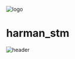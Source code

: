 ![logo](https://github.com/98MJ/harman_stm/assets/112085848/6d0cf87f-d869-4a46-9c97-cdd604312150)
# harman_stm

![header](https://capsule-render.vercel.app/api?type=waving&color=82F7F4&height=200&section=header&text=Harman%20Semiconductor%20Academy&fontSize=50)
